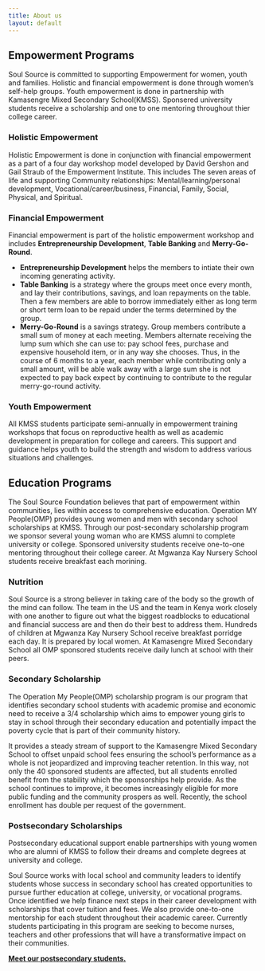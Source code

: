 ```yaml
---
title: About us
layout: default
---
```



## Empowerment Programs

Soul Source is committed to supporting Empowerment for women, youth and families. Holistic and financial empowerment is done through women’s self-help groups. Youth empowerment is done in partnership with Kamasengre Mixed Secondary School(KMSS).  Sponsered university students receive a scholarship and one to one mentoring throughout thier college career.

### Holistic Empowerment

Holistic Empowerment is done in conjunction with financial empowerment as a part of a four day workshop model developed by David Gershon and Gail Straub of the Empowerment Institute. This  includes The seven areas of life and supporting Community relationships: Mental/learning/personal development, Vocational/career/business, Financial, Family, Social, Physical, and Spiritual.

### Financial Empowerment

Financial empowerment is part of the holistic empowerment workshop and includes <b>Entrepreneurship Development</b>, <b>Table Banking</b> and <b>Merry-Go-Round</b>.
- <b>Entrepreneurship Development</b> helps the members to intiate their own incoming generating activity.
- <b>Table Banking</b> is a strategy where the groups meet once every month, and lay their contributions, savings, and loan repayments on the table. Then a few members are able to borrow immediately either as long term or short term loan to be repaid under the terms determined by the group.
- <b>Merry-Go-Round</b> is a savings strategy.  Group members contribute a small sum of money at each meeting.  Members alternate receiving the lump sum which she can use to: pay school fees, purchase and expensive household item, or in any way she chooses.  Thus, in the course of 6 months to a year, each member while contributing only a small amount, will be able walk away with a large sum she is not expected to pay back expect by continuing to contribute to the regular merry-go-round activity.

### Youth Empowerment

All KMSS students participate semi-annually in empowerment training workshops that focus on reproductive health as well as academic development in preparation for college and careers.  This support and guidance helps youth to build the strength and wisdom to address various situations and challenges.

## Education Programs

The Soul Source Foundation believes that part of empowerment within communities, lies within access to comprehensive education. Operation MY People(OMP) provides young women and men with secondary school scholarships at KMSS.  Through our post-secondary scholarship program we sponsor several young woman who are KMSS alumni to complete university or college.  Sponsored university students receive one-to-one mentoring throughout their college career.  At Mgwanza Kay Nursery School students receive breakfast each morining.

### Nutrition

Soul Source is a strong believer in taking care of the body so the growth of the mind can follow. The team in the US and the team in Kenya work closely with one another to figure out what the biggest roadblocks to educational and financial success are and then do their best to address them.  Hundreds of children at Mgwanza Kay Nursery School receive breakfast porridge each day.  It is prepared by local women.  At Kamasengre Mixed Secondary School all OMP sponsored students receive daily lunch at school with their peers. 

### Secondary Scholarship

The Operation My People(OMP) scholarship program is our program that identifies secondary school students with academic promise and economic need to receive a 3/4 scholarship which aims to empower young girls to stay in school through their secondary education and potentially impact the poverty cycle that is part of their community history.

It provides a steady stream of support to the Kamasengre Mixed Secondary School to offset unpaid school fees ensuring the school’s performance as a whole is not jeopardized and improving teacher retention. In this way, not only the 40 sponsored students are affected, but all students enrolled benefit from the stability which the sponsorships help provide. As the school continues to improve, it becomes increasingly eligible for more public funding and the community prospers as well. Recently, the school enrollment has double per request of the government.

### Postsecondary Scholarships

Postsecondary educational support enable partnerships with young women who are alumni of KMSS to follow their dreams and complete degrees at university and college.

Soul Source works with local school and community leaders to identify students whose success in secondary school has created opportunities to pursue further education at college, university, or vocational programs.  Once identified we help finance next steps in their career development with scholarships that cover tuition and fees.  We also provide one-to-one mentorship for each student throughout their academic career.  Currently students participating in this program are seeking to become nurses, teachers and other professions that will have a transformative impact on their communities.

**[Meet our postsecondary students.](../postsecondary-scholarships/)**
